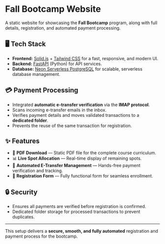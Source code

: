 # Fall Bootcamp Website

A static website for showcasing the **Fall Bootcamp** program, along with full details, registration, and automated payment processing.

## 🖥 Tech Stack

- **Frontend:** [Solid.js](https://www.solidjs.com/) + [Tailwind CSS](https://tailwindcss.com/) for a fast, responsive, and modern UI.
- **Backend:** [FastAPI](https://fastapi.tiangolo.com/) (Python) for API services.
- **Database:** [Neon Serverless PostgreSQL](https://neon.tech/) for scalable, serverless database management.

## 💳 Payment Processing

- Integrated **automatic e-transfer verification** via the **IMAP protocol**.
- Scans incoming e-transfer emails in the inbox.
- Verifies payment details and moves validated transactions to a **dedicated folder**.
- Prevents the reuse of the same transaction for registration.

## ✨ Features

- 📄 **PDF Download** — Static PDF file for the complete course curriculum.
- 📊 **Live Spot Allocation** — Real-time display of remaining spots.
- 🔄 **Automated E-Transfer Management** — Hands-free payment verification and tracking.
- 📝 **Registration Form** — Fully functional form for seamless enrollment.

## 🔒 Security

- Ensures all payments are verified before registration is confirmed.
- Dedicated folder storage for processed transactions to prevent duplicates.

---

This setup delivers a **secure, smooth, and fully automated** registration and payment process for the bootcamp.
